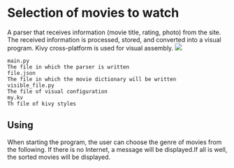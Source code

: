 # Selection of movies to watch
A parser that receives information (movie title, rating, photo) from the site.
The received information is processed, stored, and converted into a visual program.
Kivy cross-platform is used for visual assembly. [![](Kivy_logo.png)](https://kivy.org/)
````
main.py
The file in which the parser is written
file.json
The file in which the movie dictionary will be written
visible_file.py
The file of visual configuration
my.kv
Th file of kivy styles
````
## Using
When starting the program, the user can choose the genre of movies from the following. 
If there is no Internet, a message will be displayed.If all is well, the sorted movies will be displayed.

